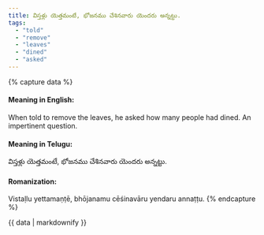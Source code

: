 ```yaml
---
title: విస్తళ్లు యెత్తమంటే, భోజనము చేశినవారు యెందరు అన్నట్టు.
tags:
  - "told"
  - "remove"
  - "leaves"
  - "dined"
  - "asked"
---
```


{% capture data %}
#### Meaning in English:
When told to remove the leaves, he asked how many people had dined.
An impertinent question.

#### Meaning in Telugu:
విస్తళ్లు యెత్తమంటే, భోజనము చేశినవారు యెందరు అన్నట్టు.

#### Romanization:
Vistaḷlu yettamaṇṭē, bhōjanamu cēśinavāru yendaru annaṭṭu.
{% endcapture %}

{{ data | markdownify }}

